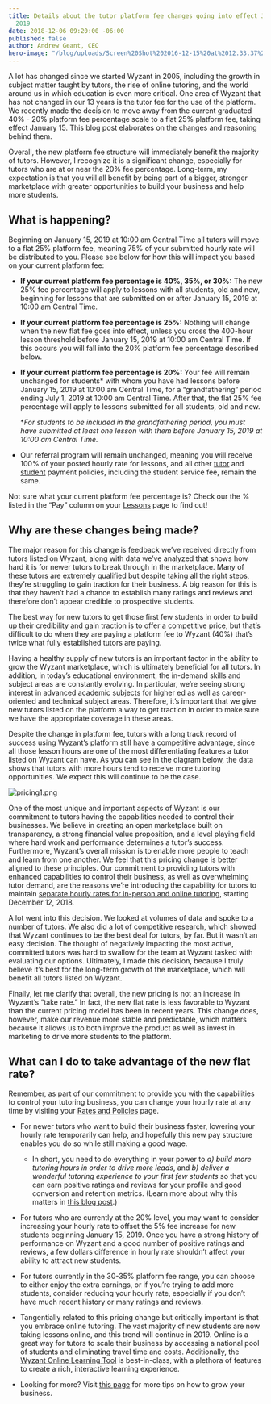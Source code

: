 ```yaml
---
title: Details about the tutor platform fee changes going into effect January 15,
  2019
date: 2018-12-06 09:20:00 -06:00
published: false
author: Andrew Geant, CEO
hero-image: "/blog/uploads/Screen%20Shot%202016-12-15%20at%2012.33.37%20PM%20(1).png"
---
```


A lot has changed since we started Wyzant in 2005, including the growth in subject matter taught by tutors, the rise of online tutoring, and the world around us in which education is even more critical. One area of Wyzant that has not changed in our 13 years is the tutor fee for the use of the platform. We recently made the decision to move away from the current graduated 40% - 20% platform fee percentage scale to a flat 25% platform fee, taking effect January 15. This blog post elaborates on the changes and reasoning behind them. 

Overall, the new platform fee structure will immediately benefit the majority of tutors. However, I recognize it is a significant change, especially for tutors who are at or near the 20% fee percentage. Long-term, my expectation is that you will all benefit by being part of a bigger, stronger marketplace with greater opportunities to build your business and help more students.

## What is happening?

Beginning on January 15, 2019 at 10:00 am Central Time all tutors will move to a flat 25% platform fee, meaning 75% of your submitted hourly rate will be distributed to you. Please see below for how this will impact you based on your current platform fee: 

* **If your current platform fee percentage is 40%, 35%, or 30%:** The new 25% fee percentage will apply to lessons with all students, old and new, beginning for lessons that are submitted on or after January 15, 2019 at 10:00 am Central Time. 
* **If your current platform fee percentage is 25%:** Nothing will change when the new flat fee goes into effect, unless you cross the 400-hour lesson threshold before January 15, 2019 at 10:00 am Central Time. If this occurs you will fall into the 20% platform fee percentage described below.    
* **If your current platform fee percentage is 20%:** Your fee will remain unchanged for students* with whom you have had lessons before January 15, 2019 at 10:00 am Central Time, for a “grandfathering” period ending July 1, 2019 at 10:00 am Central Time. After that, the flat 25% fee percentage will apply to lessons submitted for all students, old and new.  

    **For students to be included in the grandfathering period, you must have submitted at least one lesson with them before January 15, 2019 at 10:00 am Central Time.*
* Our referral program will remain unchanged, meaning you will receive 100% of your posted hourly rate for lessons, and all other [tutor](https://support.wyzant.com/hc/en-us/articles/208804266-Tutor-Payment-Policies) and [student](https://support.wyzant.com/hc/en-us/articles/208804826-Student-Payment-Policies) payment policies, including the student service fee, remain the same.  

Not sure what your current platform fee percentage is? Check our the % listed in the “Pay” column on your [Lessons](https://www.wyzant.com/tutor/lessons/) page to find out!

## Why are these changes being made?

The major reason for this change is feedback we’ve received directly from tutors listed on Wyzant, along with data we’ve analyzed that shows how hard it is for newer tutors to break through in the marketplace. Many of these tutors are extremely qualified but despite taking all the right steps, they’re struggling to gain traction for their business. A big reason for this is that they haven’t had a chance to establish many ratings and reviews and therefore don’t appear credible to prospective students. 

The best way for new tutors to get those first few students in order to build up their credibility and gain traction is to offer a competitive price, but that’s difficult to do when they are paying a platform fee to Wyzant (40%) that’s twice what fully established tutors are paying. 

Having a healthy supply of new tutors is an important factor in the ability to grow the Wyzant marketplace, which is ultimately beneficial for all tutors. In addition, in today’s educational environment, the in-demand skills and subject areas are constantly evolving. In particular, we’re seeing strong interest in advanced academic subjects for higher ed as well as career-oriented and technical subject areas. Therefore, it’s important that we give new tutors listed on the platform a way to get traction in order to make sure we have the appropriate coverage in these areas.

Despite the change in platform fee, tutors with a long track record of success using Wyzant’s platform still have a competitive advantage, since all those lesson hours are one of the most differentiating features a tutor listed on Wyzant can have. As you can see in the diagram below, the data shows that tutors with more hours tend to receive more tutoring opportunities. We expect this will continue to be the case.

![pricing1.png](/blog/uploads/pricing1.png)

One of the most unique and important aspects of Wyzant is our commitment to tutors having the capabilities needed to control their businesses. We believe in creating an open marketplace built on transparency, a strong financial value proposition, and a level playing field where hard work and performance determines a tutor’s success. Furthermore, Wyzant’s overall mission is to enable more people to teach and learn from one another. We feel that this pricing change is better aligned to these principles. Our commitment to providing tutors with enhanced capabilities to control their business, as well as overwhelming tutor demand, are the reasons we’re introducing the capability for tutors to maintain [separate hourly rates for in-person and online tutoring](http://www.wyzant.com/blog/tutor/separate-hourly-rates/), starting December 12, 2018.

A lot went into this decision. We looked at volumes of data and spoke to a number of tutors. We also did a lot of competitive research, which showed that Wyzant continues to be the best deal for tutors, by far. But it wasn’t an easy decision. The thought of negatively impacting the most active, committed tutors was hard to swallow for the team at Wyzant tasked with evaluating our options. Ultimately, I made this decision, because I truly believe it’s best for the long-term growth of the marketplace, which will benefit all tutors listed on Wyzant. 

Finally, let me clarify that overall, the new pricing is not an increase in Wyzant’s “take rate.” In fact, the new flat rate is less favorable to Wyzant than the current pricing model has been in recent years. This change does, however, make our revenue more stable and predictable, which matters because it allows us to both improve the product as well as invest in marketing to drive more students to the platform.

## What can I do to take advantage of the new flat rate?

Remember, as part of our commitment to provide you with the capabilities to control your tutoring business, you can change your hourly rate at any time by visiting your [Rates and Policies](https://www.wyzant.com/tutor/rateandpolicies.aspx) page.

* For newer tutors who want to build their business faster, lowering your hourly rate temporarily can help, and hopefully this new pay structure enables you do so while still making a good wage.

    * In short, you need to do everything in your power to *a) build more tutoring hours in order to drive more leads*, and *b) deliver a wonderful tutoring experience to your first few students* so that you can earn positive ratings and reviews for your profile and good conversion and retention metrics. (Learn more about why this matters in [this blog post](https://www.wyzant.com/blog/tutor/get-more-students-by-understanding-the-algorithm/).) 

* For tutors who are currently at the 20% level, you may want to consider increasing your hourly rate to offset the 5% fee increase for new students beginning January 15, 2019. Once you have a strong history of performance on Wyzant and a good number of positive ratings and reviews, a few dollars difference in hourly rate shouldn’t affect your ability to attract new students.

* For tutors currently in the 30-35% platform fee range, you can choose to either enjoy the extra earnings, or if you’re trying to add more students, consider reducing your hourly rate, especially if you don’t have much recent history or many ratings and reviews.

* Tangentially related to this pricing change but critically important is that you embrace online tutoring. The vast majority of new students are now taking lessons online, and this trend will continue in 2019. Online is a great way for tutors to scale their business by accessing a national pool of students and eliminating travel time and costs. Additionally, the [Wyzant Online Learning Tool](https://www.wyzant.com/blog/tutor/exciting-announcement-about-online-tutoring/) is best-in-class, with a plethora of features to create a rich, interactive learning experience. 

* Looking for more? Visit [this page](https://www.wyzant.com/tutor/tips) for more tips on how to grow your business.  